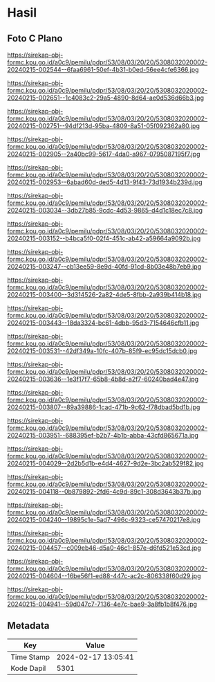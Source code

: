# Hasil

## Foto C Plano

https://sirekap-obj-formc.kpu.go.id/a0c9/pemilu/pdpr/53/08/03/20/20/5308032020002-20240215-002544--6faa6961-50ef-4b31-b0ed-56ee4cfe6366.jpg

https://sirekap-obj-formc.kpu.go.id/a0c9/pemilu/pdpr/53/08/03/20/20/5308032020002-20240215-002651--1c4083c2-29a5-4890-8d64-ae0d536d66b3.jpg

https://sirekap-obj-formc.kpu.go.id/a0c9/pemilu/pdpr/53/08/03/20/20/5308032020002-20240215-002751--94df213d-95ba-4809-8a51-05f092362a80.jpg

https://sirekap-obj-formc.kpu.go.id/a0c9/pemilu/pdpr/53/08/03/20/20/5308032020002-20240215-002905--2a40bc99-5617-4da0-a967-0795087195f7.jpg

https://sirekap-obj-formc.kpu.go.id/a0c9/pemilu/pdpr/53/08/03/20/20/5308032020002-20240215-002953--6abad60d-ded5-4d13-9f43-73d1934b239d.jpg

https://sirekap-obj-formc.kpu.go.id/a0c9/pemilu/pdpr/53/08/03/20/20/5308032020002-20240215-003034--3db27b85-9cdc-4d53-9865-d4d1c18ec7c8.jpg

https://sirekap-obj-formc.kpu.go.id/a0c9/pemilu/pdpr/53/08/03/20/20/5308032020002-20240215-003152--b4bca5f0-02f4-451c-ab42-a59664a9092b.jpg

https://sirekap-obj-formc.kpu.go.id/a0c9/pemilu/pdpr/53/08/03/20/20/5308032020002-20240215-003247--cb13ee59-8e9d-40fd-91cd-8b03e48b7eb9.jpg

https://sirekap-obj-formc.kpu.go.id/a0c9/pemilu/pdpr/53/08/03/20/20/5308032020002-20240215-003400--3d314526-2a82-4de5-8fbb-2a939b414b18.jpg

https://sirekap-obj-formc.kpu.go.id/a0c9/pemilu/pdpr/53/08/03/20/20/5308032020002-20240215-003443--18da3324-bc61-4dbb-95d3-7154646cfb11.jpg

https://sirekap-obj-formc.kpu.go.id/a0c9/pemilu/pdpr/53/08/03/20/20/5308032020002-20240215-003531--42df349a-10fc-407b-85f9-ec95dc15dcb0.jpg

https://sirekap-obj-formc.kpu.go.id/a0c9/pemilu/pdpr/53/08/03/20/20/5308032020002-20240215-003636--1e3f17f7-65b8-4b8d-a2f7-60240bad4e47.jpg

https://sirekap-obj-formc.kpu.go.id/a0c9/pemilu/pdpr/53/08/03/20/20/5308032020002-20240215-003807--89a39886-1cad-471b-9c62-f78dbad5bd1b.jpg

https://sirekap-obj-formc.kpu.go.id/a0c9/pemilu/pdpr/53/08/03/20/20/5308032020002-20240215-003951--688395ef-b2b7-4b1b-abba-43cfd865671a.jpg

https://sirekap-obj-formc.kpu.go.id/a0c9/pemilu/pdpr/53/08/03/20/20/5308032020002-20240215-004029--2d2b5d1b-e4d4-4627-9d2e-3bc2ab529f82.jpg

https://sirekap-obj-formc.kpu.go.id/a0c9/pemilu/pdpr/53/08/03/20/20/5308032020002-20240215-004118--0b879892-2fd6-4c9d-89c1-308d3643b37b.jpg

https://sirekap-obj-formc.kpu.go.id/a0c9/pemilu/pdpr/53/08/03/20/20/5308032020002-20240215-004240--19895c1e-5ad7-496c-9323-ce57470217e8.jpg

https://sirekap-obj-formc.kpu.go.id/a0c9/pemilu/pdpr/53/08/03/20/20/5308032020002-20240215-004457--c009eb46-d5a0-46c1-857e-d6fd521e53cd.jpg

https://sirekap-obj-formc.kpu.go.id/a0c9/pemilu/pdpr/53/08/03/20/20/5308032020002-20240215-004604--16be56f1-ed88-447c-ac2c-806338f60d29.jpg

https://sirekap-obj-formc.kpu.go.id/a0c9/pemilu/pdpr/53/08/03/20/20/5308032020002-20240215-004941--59d047c7-7136-4e7c-bae9-3a8fb1b8f476.jpg


## Metadata

| Key        | Value               |
| ---------- | ------------------- |
| Time Stamp | 2024-02-17 13:05:41 |
| Kode Dapil | 5301                |



